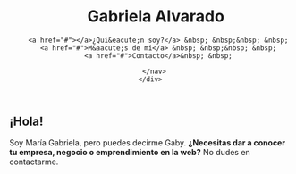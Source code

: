 <header class="container">
    <div class = "row">
      <h1 class = " arabella col-sm-4">&nbsp; &nbsp;Gabriela Alvarado</h1> 
      <nav class = "col-sm-8 text-right">
        
        <a href="#"></a>¿Qui&eacute;n soy?</a> &nbsp; &nbsp;&nbsp; &nbsp;
        <a href="#">M&aacute;s de mi</a> &nbsp; &nbsp;&nbsp; &nbsp;
        <a href="#">Contacto</a>&nbsp; &nbsp;
        
      </nav>
    </div>
  </header>

  <section class = "jumbotron">
    <div class = "container">
      <div class = "row text-center">
      </div>
      <div class="jumboright">
        <h1 class="arabella">¡Hola!</h1>
        <p>Soy Mar&iacute;a Gabriela, pero puedes decirme Gaby. <b>¿Necesitas dar a conocer tu empresa, negocio o emprendimiento
          en la web?</b> No dudes en contactarme.</p>
    </div>
  </section>

